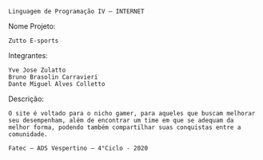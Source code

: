 ```
Linguagem de Programação IV – INTERNET
```
Nome Projeto:

```
Zutto E-sports
```
Integrantes:

```
Yve Jose Zulatto
Bruno Brasolin Carravieri
Dante Miguel Alves Colletto
```
Descrição:

```
O site é voltado para o nicho gamer, para aqueles que buscam melhorar
seu desempenham, além de encontrar um time em que se adequam da
melhor forma, podendo também compartilhar suas conquistas entre a
comunidade.
```
```
Fatec – ADS Vespertino – 4°Ciclo - 2020
```